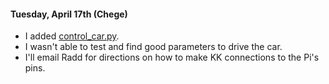 #### Tuesday, April 17th (Chege)

* I added [control_car.py](https://github.com/dchege711/car_lab_ele_302/blob/navigation/pi_software/control_car.py). 
* I wasn't able to test and find good parameters to drive the car.
* I'll email Radd for directions on how to make KK connections to the Pi's pins.
